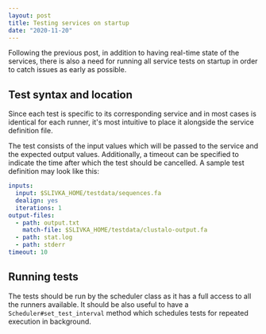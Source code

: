 ```yaml
---
layout: post
title: Testing services on startup
date: "2020-11-20"
---
```


Following the previous post, in addition to having real-time state
of the services, there is also a need for running all service tests
on startup in order to catch issues as early as possible.

Test syntax and location
------------------------

Since each test is specific to its corresponding service and in most
cases is identical for each runner, it's most intuitive to place it
alongside the service definition file.

The test consists of the input values which will be passed to the
service and the expected output values. Additionally, a timeout
can be specified to indicate the time after which the test should
be cancelled. A sample test definition may look like this:

~~~yaml
inputs:
  input: $SLIVKA_HOME/testdata/sequences.fa
  dealign: yes
  iterations: 1
output-files:
  - path: output.txt
    match-file: $SLIVKA_HOME/testdata/clustalo-output.fa
  - path: stat.log
  - path: stderr
timeout: 10
~~~

Running tests
-------------

The tests should be run by the scheduler class as it has a full access
to all the runners available. It should be also useful to have a
`Scheduler#set_test_interval` method which schedules tests for repeated
execution in background.

